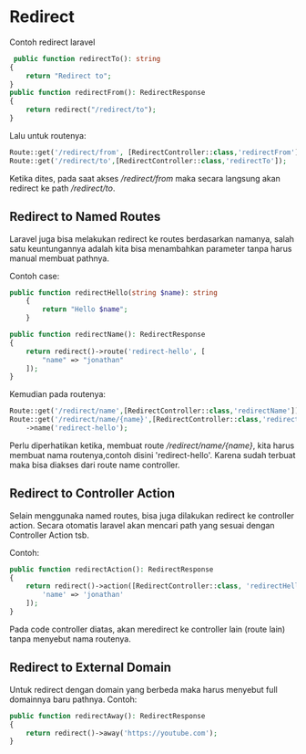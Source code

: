 # Redirect

Contoh redirect laravel
```php
 public function redirectTo(): string
{
    return "Redirect to";
}
public function redirectFrom(): RedirectResponse
{
    return redirect("/redirect/to");
}
```
Lalu untuk routenya:
```php
Route::get('/redirect/from', [RedirectController::class,'redirectFrom']);
Route::get('/redirect/to',[RedirectController::class,'redirectTo']);
```
Ketika dites, pada saat akses */redirect/from* maka secara langsung akan redirect ke path */redirect/to*.

## Redirect to Named Routes
Laravel juga bisa melakukan redirect ke routes berdasarkan namanya, salah satu keuntungannya adalah kita bisa menambahkan parameter tanpa harus manual membuat pathnya.

Contoh case:
```php
public function redirectHello(string $name): string
    {
        return "Hello $name";
    }

public function redirectName(): RedirectResponse
{
    return redirect()->route('redirect-hello', [
        "name" => "jonathan"
    ]);
}
```
Kemudian pada routenya:
```php
Route::get('/redirect/name',[RedirectController::class,'redirectName']);
Route::get('/redirect/name/{name}',[RedirectController::class,'redirectHello'])
    ->name('redirect-hello');
```
Perlu diperhatikan ketika, membuat route */redirect/name/{name}*, kita harus membuat nama routenya,contoh disini 'redirect-hello'. Karena sudah terbuat maka bisa diakses dari route name controller.

## Redirect to Controller Action
Selain menggunaka named routes, bisa juga dilakukan redirect ke controller action. Secara otomatis laravel akan mencari path yang sesuai dengan Controller Action tsb.

Contoh:
```php
public function redirectAction(): RedirectResponse
{
    return redirect()->action([RedirectController::class, 'redirectHello'], [
        'name' => 'jonathan'
    ]);
}
```
Pada code controller diatas, akan meredirect ke controller lain (route lain) tanpa menyebut nama routenya.

## Redirect to External Domain
Untuk redirect dengan domain yang berbeda maka harus menyebut full domainnya baru pathnya. Contoh:
```php
public function redirectAway(): RedirectResponse
{
    return redirect()->away('https://youtube.com');
}
```
